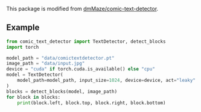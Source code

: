 This package is modified from [dmMaze/comic-text-detector](https://github.com/dmMaze/comic-text-detector).

## Example

```python
from comic_text_detector import TextDetector, detect_blocks
import torch

model_path = "data/comictextdetector.pt"
image_path = "data/input.jpg"
device = "cuda" if torch.cuda.is_available() else "cpu"
model = TextDetector(
    model_path=model_path, input_size=1024, device=device, act="leaky"
)
blocks = detect_blocks(model, image_path)
for block in blocks:
    print(block.left, block.top, block.right, block.bottom)
```
